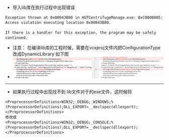 
- 导入lib库在执行过程中出现错误
```
Exception thrown at 0x00043B80 in HGTCentrifugeManage.exe: 0xC0000005: Access violation executing location 0x00043B80.

If there is a handler for this exception, the program may be safely continued.

```
- 注意： 在编译lib库的工程时候，需要在vcxproj文件内把ConfigurationType改成DynamicLibrary 如下图
- ![67f8016d4b4af1a39ad405337ba55bea.png](../../../_resources/67f8016d4b4af1a39ad405337ba55bea.png)

***
- 如果执行过程中出现找不到 lib文件对于的exe文件，这时候将
```
<PreprocessorDefinitions>WIN32;_DEBUG;_WINDOWS;%(PreprocessorDefinitions);DLL_EXPORT=__declspec(dllexport);</PreprocessorDefinitions>
修改成
<PreprocessorDefinitions>WIN32;_DEBUG;_CONSOLE;%(PreprocessorDefinitions);DLL_EXPORT=__declspec(dllexport);</PreprocessorDefinitions>
```